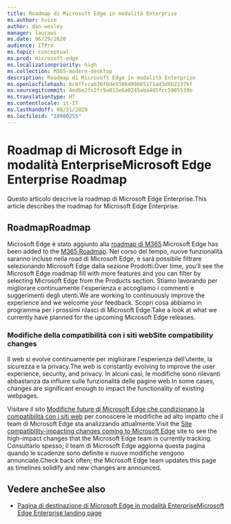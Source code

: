 ```yaml
---
title: Roadmap di Microsoft Edge in modalità Enterprise
ms.author: kvice
author: dan-wesley
manager: laurawi
ms.date: 06/29/2020
audience: ITPro
ms.topic: conceptual
ms.prod: microsoft-edge
ms.localizationpriority: high
ms.collection: M365-modern-desktop
description: Roadmap di Microsoft Edge in modalità Enterprise
ms.openlocfilehash: bc8ffccab30f0de9388499865171ad3d6b2237bf
ms.sourcegitcommit: 4edbe2fc2fc9a013e6a0245aba485fcc5905539b
ms.translationtype: HT
ms.contentlocale: it-IT
ms.lasthandoff: 08/31/2020
ms.locfileid: "10980255"
---
```

# <span data-ttu-id="18ba4-103">Roadmap di Microsoft Edge in modalità Enterprise</span><span class="sxs-lookup"><span data-stu-id="18ba4-103">Microsoft Edge Enterprise Roadmap</span></span>

<span data-ttu-id="18ba4-104">Questo articolo descrive la roadmap di Microsoft Edge Enterprise.</span><span class="sxs-lookup"><span data-stu-id="18ba4-104">This article describes the roadmap for Microsoft Edge Enterprise.</span></span>

## <span data-ttu-id="18ba4-105">Roadmap</span><span class="sxs-lookup"><span data-stu-id="18ba4-105">Roadmap</span></span>

<span data-ttu-id="18ba4-106">Microsoft Edge è stato aggiunto alla [roadmap di M365](https://www.microsoft.com/microsoft-365/roadmap?filters=&searchterms=Microsoft%2CEdge).</span><span class="sxs-lookup"><span data-stu-id="18ba4-106">Microsoft Edge has been added to the [M365 Roadmap](https://www.microsoft.com/microsoft-365/roadmap?filters=&searchterms=Microsoft%2CEdge).</span></span> <span data-ttu-id="18ba4-107">Nel corso del tempo, nuove funzionalità saranno incluse nella road di Microsoft Edge, e sarà possibile filtrare selezionando Microsoft Edge dalla sezione Prodotti.</span><span class="sxs-lookup"><span data-stu-id="18ba4-107">Over time, you'll see the Microsoft Edge roadmap fill with more features and you can filter by selecting Microsoft Edge from the Products section.</span></span> <span data-ttu-id="18ba4-108">Stiamo lavorando per migliorare continuamente l'esperienza e accogliamo i commenti e suggerimenti degli utenti.</span><span class="sxs-lookup"><span data-stu-id="18ba4-108">We are working to continuously improve the experience and we welcome your feedback.</span></span> <span data-ttu-id="18ba4-109">Scopri cosa abbiamo in programma per i prossimi rilasci di Microsoft Edge.</span><span class="sxs-lookup"><span data-stu-id="18ba4-109">Take a look at what we currently have planned for the upcoming Microsoft Edge releases.</span></span> 

### <span data-ttu-id="18ba4-110">Modifiche della compatibilità con i siti web</span><span class="sxs-lookup"><span data-stu-id="18ba4-110">Site compatibility changes</span></span>

<span data-ttu-id="18ba4-111">Il web si evolve continuamente per migliorare l'esperienza dell'utente, la sicurezza e la privacy.</span><span class="sxs-lookup"><span data-stu-id="18ba4-111">The web is constantly evolving to improve the user experience, security, and privacy.</span></span> <span data-ttu-id="18ba4-112">In alcuni casi, le modifiche sono rilevanti abbastanza da influire sulle funzionalità delle pagine web.</span><span class="sxs-lookup"><span data-stu-id="18ba4-112">In some cases, changes are significant enough to impact the functionality of existing webpages.</span></span>

<span data-ttu-id="18ba4-113">Visitare il sito [Modifiche future di Microsoft Edge che condizionano la compatibilità con i siti web](https://docs.microsoft.com/microsoft-edge/web-platform/site-impacting-changes) per conoscere le modifiche ad alto impatto che il team di Microsoft Edge sta analizzando attualmente.</span><span class="sxs-lookup"><span data-stu-id="18ba4-113">Visit the [Site compatibility-impacting changes coming to Microsoft Edge](https://docs.microsoft.com/microsoft-edge/web-platform/site-impacting-changes) site to see the high-impact changes that the Microsoft Edge team is currently tracking.</span></span> <span data-ttu-id="18ba4-114">Consultarlo spesso; il team di Microsoft Edge aggiorna questa pagina quando le scadenze sono definite e nuove modifiche vengono annunciate.</span><span class="sxs-lookup"><span data-stu-id="18ba4-114">Check back often; the Microsoft Edge team updates this page as timelines solidify and new changes are announced.</span></span>

## <span data-ttu-id="18ba4-115">Vedere anche</span><span class="sxs-lookup"><span data-stu-id="18ba4-115">See also</span></span>

- [<span data-ttu-id="18ba4-116">Pagina di destinazione di Microsoft Edge in modalità Enterprise</span><span class="sxs-lookup"><span data-stu-id="18ba4-116">Microsoft Edge Enterprise landing page</span></span>](https://aka.ms/EdgeEnterprise)
